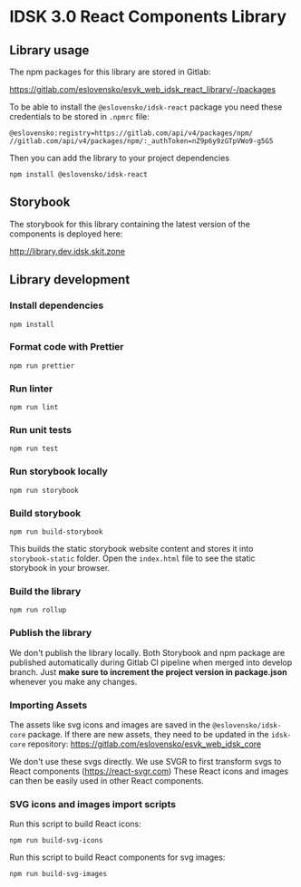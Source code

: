 # IDSK 3.0 React Components Library

## Library usage

The npm packages for this library are stored in Gitlab: 

https://gitlab.com/eslovensko/esvk_web_idsk_react_library/-/packages

To be able to install the `@eslovensko/idsk-react` package you need these credentials to be stored in `.npmrc` file:
```
@eslovensko:registry=https://gitlab.com/api/v4/packages/npm/
//gitlab.com/api/v4/packages/npm/:_authToken=nZ9p6y9zGTpVWo9-g5G5
```

Then you can add the library to your project dependencies
```
npm install @eslovensko/idsk-react
```

## Storybook

The storybook for this library containing the latest version of the components is deployed here: 

http://library.dev.idsk.skit.zone

## Library development

### Install dependencies

```
npm install
```

### Format code with Prettier

```
npm run prettier
```

### Run linter

```
npm run lint
```

### Run unit tests

```
npm run test
```

### Run storybook locally

```
npm run storybook
```

### Build storybook

```
npm run build-storybook
```
This builds the static storybook website content and stores it into `storybook-static` folder. Open the `index.html` file to see the static storybook in your browser.

### Build the library

```
npm run rollup
```

### Publish the library

We don't publish the library locally. Both Storybook and npm package are published automatically during Gitlab CI pipeline when merged into develop branch.
Just **make sure to increment the project version in package.json** whenever you make any changes.

### Importing Assets

The assets like svg icons and images are saved in the `@eslovensko/idsk-core` package. If there are new assets, they need to be updated in the `idsk-core` repository:
https://gitlab.com/eslovensko/esvk_web_idsk_core

We don't use these svgs directly. We use SVGR to first transform svgs to React components (https://react-svgr.com)
These React icons and images can then be easily used in other React components.

### SVG icons and images import scripts

Run this script to build React icons:

```
npm run build-svg-icons
```

Run this script to build React components for svg images:

```
npm run build-svg-images
```
